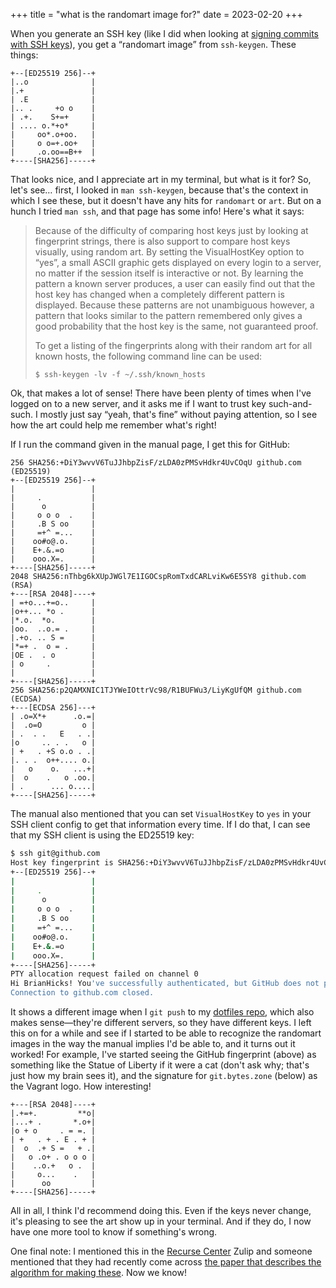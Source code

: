 +++
title = "what is the randomart image for?"
date = 2023-02-20
+++

When you generate an SSH key (like I did when looking at [signing commits with SSH keys](@/posts/signing-commits-with-SSH-keys.md)), you get a “randomart image” from `ssh-keygen`. These things:

```
+--[ED25519 256]--+
|..o              |
|.+               |
| .E              |
|.. .     +o o    |
| .+.    S+=+     |
| .... o.*+o*     |
|     oo*.o+oo.   |
|     o o=+.oo+   |
|     .o.oo==B++  |
+----[SHA256]-----+
```

That looks nice, and I appreciate art in my terminal, but what is it for? So, let's see… first, I looked in `man ssh-keygen`, because that's the context in which I see these, but it doesn't have any hits for `randomart` or `art`. But on a hunch I tried `man ssh`, and that page has some info! Here's what it says:

> Because of the difficulty of comparing host keys just by looking at fingerprint strings, there is also support to compare host keys visually, using random art.  By setting the VisualHostKey option to “yes”, a small ASCII graphic gets displayed on every login to a server, no matter if the session itself is interactive or not.  By learning the pattern a known server produces, a user can easily find out that the host key has changed when a completely different pattern is displayed.  Because these patterns are not unambiguous however, a pattern that looks similar to the pattern remembered only gives a good probability that the host key is the same, not guaranteed proof.
> 
> To get a listing of the fingerprints along with their random art for all known hosts, the following command line can be used:
>
>     $ ssh-keygen -lv -f ~/.ssh/known_hosts

Ok, that makes a lot of sense! There have been plenty of times when I've logged on to a new server, and it asks me if I want to trust key such-and-such. I mostly just say “yeah, that's fine” without paying attention, so I see how the art could help me remember what's right!

If I run the command given in the manual page, I get this for GitHub:

```
256 SHA256:+DiY3wvvV6TuJJhbpZisF/zLDA0zPMSvHdkr4UvCOqU github.com (ED25519)
+--[ED25519 256]--+
|                 |
|     .           |
|      o          |
|     o o o  .    |
|     .B S oo     |
|     =+^ =...    |
|    oo#o@.o.     |
|    E+.&.=o      |
|    ooo.X=.      |
+----[SHA256]-----+
2048 SHA256:nThbg6kXUpJWGl7E1IGOCspRomTxdCARLviKw6E5SY8 github.com (RSA)
+---[RSA 2048]----+
| =+o...+=o..     |
|o++... *o .      |
|*.o.  *o.        |
|oo.  ..o.= .     |
|.+o. .. S =      |
|*=+ .  o = .     |
|OE .  . o        |
| o     .         |
|                 |
+----[SHA256]-----+
256 SHA256:p2QAMXNIC1TJYWeIOttrVc98/R1BUFWu3/LiyKgUfQM github.com (ECDSA)
+---[ECDSA 256]---+
| .o=X*+      .o.=|
|  .o=O         o |
| .  . .   E   . .|
|o     .. . .   o |
| +   . +S o.o . .|
|. . .  o++.... o.|
|   o    o.   ...+|
|  o    .   o .oo.|
| .      ... o....|
+----[SHA256]-----+
```

The manual also mentioned that you can set `VisualHostKey` to `yes` in your SSH client config to get that information every time. If I do that, I can see that my SSH client is using the ED25519 key:

```bash
$ ssh git@github.com
Host key fingerprint is SHA256:+DiY3wvvV6TuJJhbpZisF/zLDA0zPMSvHdkr4UvCOqU
+--[ED25519 256]--+
|                 |
|     .           |
|      o          |
|     o o o  .    |
|     .B S oo     |
|     =+^ =...    |
|    oo#o@.o.     |
|    E+.&.=o      |
|    ooo.X=.      |
+----[SHA256]-----+
PTY allocation request failed on channel 0
Hi BrianHicks! You've successfully authenticated, but GitHub does not provide shell access.
Connection to github.com closed.
```

It shows a different image when I `git push` to my [dotfiles repo](https://git.bytes.zone/brian/dotfiles.nix), which also makes sense—they're different servers, so they have different keys. I left this on for a while and see if I started to be able to recognize the randomart images in the way the manual implies I'd be able to, and it turns out it worked! For example, I've started seeing the GitHub fingerprint (above) as something like the Statue of Liberty if it were a cat (don't ask why; that's just how my brain sees it), and the signature for `git.bytes.zone` (below) as the Vagrant logo. How interesting!

```
+---[RSA 2048]----+
|.+=+.         **o|
|...+ .       *.o+|
|o + o     . = =. |
| +   . + . E . + |
|  o  .+ S =   + .|
|   o .o+ . o o o |
|    ..o.+   o .  |
|     o...    .   |
|      oo         |
+----[SHA256]-----+
```

All in all, I think I'd recommend doing this. Even if the keys never change, it's pleasing to see the art show up in your terminal. And if they do, I now have one more tool to know if something's wrong.

One final note: I mentioned this in the [Recurse Center](https://www.recurse.com/) Zulip and someone mentioned that they had recently come across [the paper that describes the algorithm for making these](http://www.dirk-loss.de/sshvis/drunken_bishop.pdf). Now we know!
